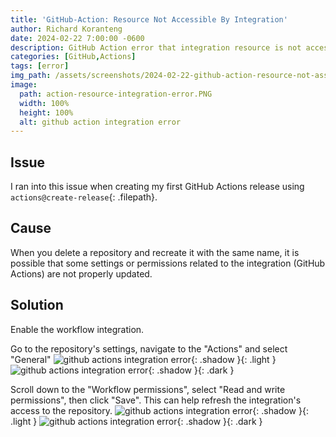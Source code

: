 ```yaml
---
title: 'GitHub-Action: Resource Not Accessible By Integration'
author: Richard Koranteng
date: 2024-02-22 7:00:00 -0600
description: GitHub Action error that integration resource is not accessible 
categories: [GitHub,Actions]
tags: [error]
img_path: /assets/screenshots/2024-02-22-github-action-resource-not-assessiable
image:
  path: action-resource-integration-error.PNG
  width: 100%
  height: 100%
  alt: github action integration error
---
```


## Issue
I ran into this issue when creating my first GitHub Actions release using `actions@create-release`{: .filepath}.

## Cause
When you delete a repository and recreate it with the same name, it is possible that some settings or permissions related to the integration (GitHub Actions) are not properly updated.

## Solution
Enable the workflow integration.

Go to the repository's settings, navigate to the "Actions" and select "General"
![github actions integration error](2024-02-22-github-action-resource-not-assessiable-step1.png){: .shadow }{: .light }
![github actions integration error](2024-02-22-github-action-resource-not-assessiable-step1.png){: .shadow }{: .dark }

Scroll down to the "Workflow permissions", select "Read and write permissions", then click "Save". This can help refresh the integration's access to the repository.
![github actions integration error](2024-02-22-github-action-resource-not-assessiable-step2.png){: .shadow }{: .light }
![github actions integration error](2024-02-22-github-action-resource-not-assessiable-step2.png){: .shadow }{: .dark }
